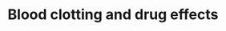 ---
annotations:
- id: PW:0000474
  parent: regulatory pathway
  type: Pathway Ontology
  value: coagulation cascade pathway
authors:
- Chris
- DeSl
- Egonw
- Khanspers
- AlexanderPico
- Finterly
description: Formation of a blood clot by arachidonic acid. This pathway also shows
  various stimulants/inhibitors that have an effect on the pathway, while also showing
  the two compounds which respectively cause vasoconstriction/vasodilation and inhibit/stimulate
  platelet aggregation.
last-edited: 2021-06-23
organisms:
- Homo sapiens
redirect_from:
- /index.php/Pathway:WP4580
- /instance/WP4580
- /instance/WP4580_rr123582
revision: r123582
schema-jsonld:
- '@context': https://schema.org/
  '@id': https://wikipathways.github.io/pathways/WP4580.html
  '@type': Dataset
  creator:
    '@type': Organization
    name: WikiPathways
  description: Formation of a blood clot by arachidonic acid. This pathway also shows
    various stimulants/inhibitors that have an effect on the pathway, while also showing
    the two compounds which respectively cause vasoconstriction/vasodilation and inhibit/stimulate
    platelet aggregation.
  keywords:
  - Arachidonic acid
  - COX
  - Coumadin
  - Fibrin
  - Fibrinogen
  - NSAIDs
  - Prostacyclin
  - Prostaglandin H2
  - Prothrombin
  - Thrombin
  - Thromboxane A2
  - Vitamin K
  license: CC0
  name: Blood clotting and drug effects
seo: CreativeWork
title: Blood clotting and drug effects
wpid: WP4580
---